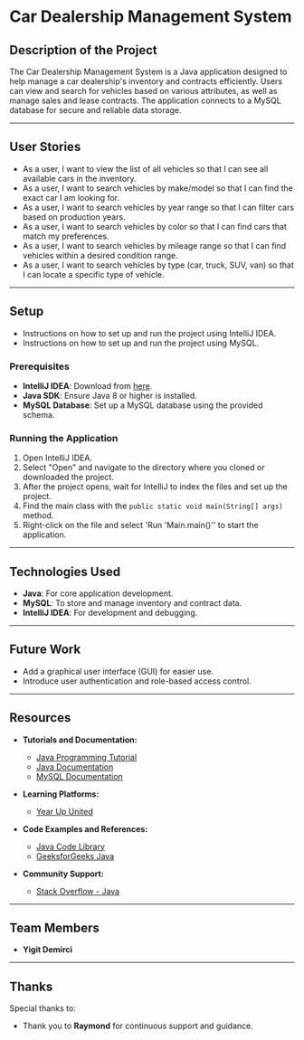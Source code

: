 # Car Dealership Management System

## Description of the Project

The Car Dealership Management System is a Java application designed to help manage a car dealership's inventory and contracts efficiently. 
Users can view and search for vehicles based on various attributes, as well as manage sales and lease contracts. 
The application connects to a MySQL database for secure and reliable data storage.


---

## User Stories

- As a user, I want to view the list of all vehicles so that I can see all available cars in the inventory.
- As a user, I want to search vehicles by make/model so that I can find the exact car I am looking for.
- As a user, I want to search vehicles by year range so that I can filter cars based on production years.
- As a user, I want to search vehicles by color so that I can find cars that match my preferences.
- As a user, I want to search vehicles by mileage range so that I can find vehicles within a desired condition range.
- As a user, I want to search vehicles by type (car, truck, SUV, van) so that I can locate a specific type of vehicle.

---

## Setup
- Instructions on how to set up and run the project using IntelliJ IDEA.
- Instructions on how to set up and run the project using MySQL.


### Prerequisites

- **IntelliJ IDEA**: Download from [here](https://www.jetbrains.com/idea/download/).
- **Java SDK**: Ensure Java 8 or higher is installed.
- **MySQL Database**: Set up a MySQL database using the provided schema.

### Running the Application

1. Open IntelliJ IDEA.
2. Select "Open" and navigate to the directory where you cloned or downloaded the project.
3. After the project opens, wait for IntelliJ to index the files and set up the project.
4. Find the main class with the `public static void main(String[] args)` method.
5. Right-click on the file and select 'Run 'Main.main()'' to start the application.

---

## Technologies Used

- **Java**: For core application development.
- **MySQL**: To store and manage inventory and contract data.
- **IntelliJ IDEA**: For development and debugging.

---

## Future Work

- Add a graphical user interface (GUI) for easier use.
- Introduce user authentication and role-based access control.
---

## Resources

- **Tutorials and Documentation:**
    - [Java Programming Tutorial](https://www.w3schools.com/java)
    - [Java Documentation](https://docs.oracle.com/javase/8/docs/api/)
    - [MySQL Documentation](https://dev.mysql.com/doc/)

- **Learning Platforms:**
    - [Year Up United](https://yearup.brightspace.com/d2l/home/8605)

- **Code Examples and References:**
    - [Java Code Library](https://www.baeldung.com/java-current-month-start-date#:~:text=Using%20the%20LocalDate%20Class,date%20with%20the%20day%20altered.)
    - [GeeksforGeeks Java](https://www.geeksforgeeks.org/java/)

- **Community Support:**
    - [Stack Overflow - Java](https://stackoverflow.com/questions/tagged/java)

---


## Team Members

- **Yigit Demirci**

---

## Thanks

Special thanks to:
- Thank you to **Raymond** for continuous support and guidance. 